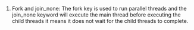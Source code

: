1. Fork and join_none: The fork key is used to run parallel threads and the join_none keyword will execute the main thread before executing the child threads it means it does not wait for the child threads to complete.
